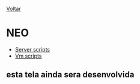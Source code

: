 [Voltar](../documentacao.md)
# NEO
- [Server scripts](./SERVERSCRIPT/serverscript.md)
- [Vm scripts](./VM_SCRIPTS/vmscripts.md)
## esta tela ainda sera desenvolvida